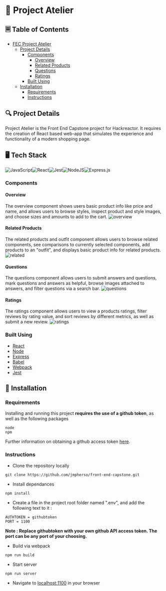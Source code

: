 # 👚 Project Atelier
## 🗏 Table of Contents
- [FEC Project Atelier](#fec-project-atelier)
  * [Project Details](#project-details)
    + [Components](#components)
      - [Overview](#overview)
      - [Related Products](#related-products)
      - [Questions](#questions)
      - [Ratings](#ratings)
    + [Built Using](#built-using)
  * [Installation](#installation)
    + [Requirements](#requirements)
    + [Instructions](#instructions)

## 🔍 Project Details
Project Atelier is the Front End Capstone project for Hackreactor. It requires the creation of React based web-app that simulates the experience and functionality of a modern shopping page.

## 🖥️ Tech Stack
![JavaScript](https://img.shields.io/badge/javascript-%23323330.svg?style=for-the-badge&logo=javascript&logoColor=%23F7DF1E)![React](https://img.shields.io/badge/react-%2320232a.svg?style=for-the-badge&logo=react&logoColor=%2361DAFB)![Jest](https://img.shields.io/badge/-jest-%23C21325?style=for-the-badge&logo=jest&logoColor=white)![NodeJS](https://img.shields.io/badge/node.js-6DA55F?style=for-the-badge&logo=node.js&logoColor=white)![Express.js](https://img.shields.io/badge/express.js-%23404d59.svg?style=for-the-badge&logo=express&logoColor=%2361DAFB)

### Components
#### Overview
The overview component shows users basic product info like price and name, and allows users to browse styles, inspect product and style images, and choose sizes and amounts to add to the cart.
![overview](https://user-images.githubusercontent.com/24445744/218268059-d9c008a2-3db2-469a-a64a-6c8d7be2271b.gif)
#### Related Products
The related products and outfit component allows users to browse related components, see comparisons to currently selected components, add products to an "outfit", and displays basic product info for related products.
![related](https://user-images.githubusercontent.com/24445744/218268070-c3bf9a08-327d-4110-bb34-f46c6d19f602.gif)
#### Questions
The questions component allows users to submit answers and questions, mark questions and answers as helpful, browse images attached to answers, and filter questions via a search bar.
![questions](https://user-images.githubusercontent.com/24445744/218268066-7d7efab1-f44b-469a-b93e-dfdffbd910b6.gif)
#### Ratings
The ratings component allows users to view a products ratings, filter reviews by rating value, and sort reviews by different metrics, as well as submit a new review.
![ratings](https://user-images.githubusercontent.com/24445744/218268068-7c07ebb3-a340-4a94-92ee-389a76026065.gif)

### Built Using
- [React](https://reactjs.org/)  
- [Node](https://nodejs.dev/)  
- [Express](https://expressjs.com/)  
- [Babel](https://babeljs.io/)
- [Webpack](https://webpack.js.org/)  
- [Jest](https://jestjs.io/)  

## 💾 Installation

### Requirements
Installing and running this project **requires the use of a github token**, as well as the following packages
```
node
npm
```
Further information on obtaining a github access token [here](https://docs.github.com/en/authentication/keeping-your-account-and-data-secure/creating-a-personal-access-token).

### Instructions
- Clone the repository locally  
  
`git clone https://github.com/jmpherso/front-end-capstone.git`

- Install dependances  
  
`npm install`

- Create a file in the project root folder named ".env", and add the following text to it :
```
AUTHTOKEN = githubtoken
PORT = 1100
```
**Note : Replace githubtoken with your own github API access token. The port can be any port of your choosing.**
  
- Build via webpack  
  
`npm run build`

- Start server  
  
`npm run server`

- Navigate to [localhost:1100](http://localhost:1100/) in your browser

